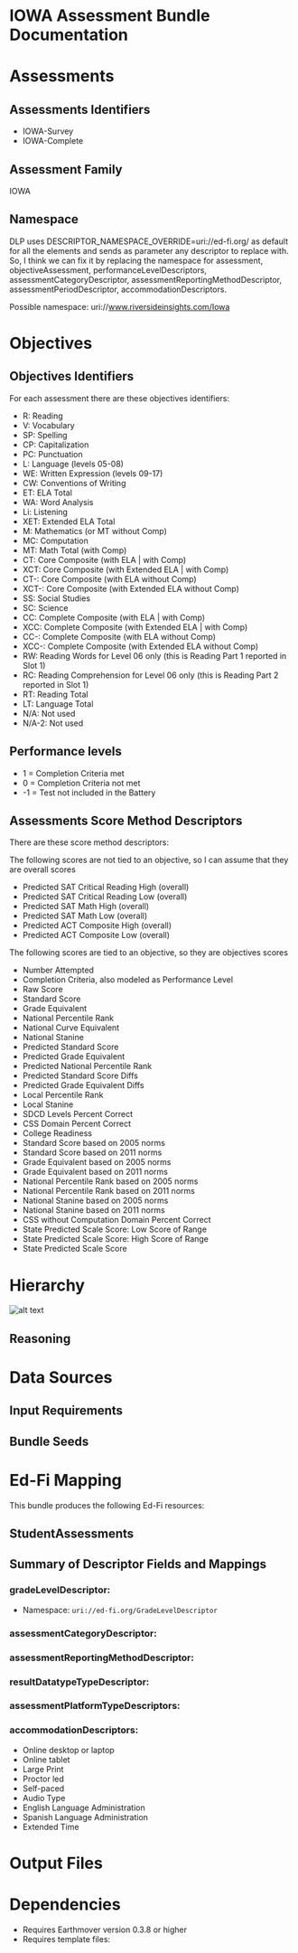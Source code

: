 # IOWA Assessment Bundle Documentation

# Assessments
## Assessments Identifiers
  - IOWA-Survey
  - IOWA-Complete

## Assessment Family
IOWA

## Namespace
DLP uses DESCRIPTOR_NAMESPACE_OVERRIDE=uri://ed-fi.org/ as default for all the elements and sends as parameter any descriptor to replace with. 
So, I think we can fix it by replacing the namespace for assessment, objectiveAssessment, performanceLevelDescriptors, assessmentCategoryDescriptor, assessmentReportingMethodDescriptor, assessmentPeriodDescriptor, accommodationDescriptors.

Possible namespace: uri://www.riversideinsights.com/Iowa

# Objectives
## Objectives Identifiers
For each assessment there are these objectives identifiers:
 - R: Reading
 - V: Vocabulary
 - SP: Spelling
 - CP: Capitalization
 - PC: Punctuation
 - L: Language (levels 05-08)
 - WE: Written Expression (levels 09-17)
 - CW: Conventions of Writing
 - ET: ELA Total
 - WA: Word Analysis
 - Li: Listening
 - XET: Extended ELA Total
 - M: Mathematics (or MT without Comp)
 - MC: Computation
 - MT: Math Total (with Comp)
 - CT: Core Composite (with ELA | with Comp)
 - XCT: Core Composite (with Extended ELA | with Comp)
 - CT-: Core Composite (with ELA without Comp)
 - XCT-: Core Composite (with Extended ELA without Comp)
 - SS: Social Studies
 - SC: Science
 - CC: Complete Composite (with ELA | with Comp)
 - XCC: Complete Composite (with Extended ELA | with Comp)
 - CC-: Complete Composite (with ELA without Comp)
 - XCC-: Complete Composite (with Extended ELA without Comp)
 - RW: Reading Words for Level 06 only (this is Reading Part 1 reported in Slot 1)
 - RC: Reading Comprehension for Level 06 only (this is Reading Part 2 reported in Slot 1)
 - RT: Reading Total
 - LT: Language Total
 - N/A: Not used
 - N/A-2: Not used

## Performance levels
 - 1 = Completion Criteria met 
 - 0 = Completion Criteria not met
 - -1 = Test not included in the Battery

## Assessments Score Method Descriptors
There are these score method descriptors:

The following scores are not tied to an objective, so I can assume that they are overall scores
 - Predicted SAT Critical Reading High (overall)
 - Predicted SAT Critical Reading Low (overall)
 - Predicted SAT Math High (overall)
 - Predicted SAT Math Low (overall)
 - Predicted ACT Composite High (overall)
 - Predicted ACT Composite Low (overall)

The following scores are tied to an objective, so they are objectives scores
 - Number Attempted
 - Completion Criteria, also modeled as Performance Level
 - Raw Score
 - Standard Score
 - Grade Equivalent
 - National Percentile Rank
 - National Curve Equivalent
 - National Stanine
 - Predicted Standard Score
 - Predicted Grade Equivalent
 - Predicted National Percentile Rank
 - Predicted Standard Score Diffs
 - Predicted Grade Equivalent Diffs
 - Local Percentile Rank
 - Local Stanine
 - SDCD Levels Percent Correct
 - CSS Domain Percent Correct
 - College Readiness
 - Standard Score based on 2005 norms
 - Standard Score based on 2011 norms
 - Grade Equivalent based on 2005 norms
 - Grade Equivalent based on 2011 norms
 - National Percentile Rank based on 2005 norms
 - National Percentile Rank based on 2011 norms
 - National Stanine based on 2005 norms
 - National Stanine based on 2011 norms
 - CSS without Computation Domain Percent Correct
 - State Predicted Scale Score: Low Score of Range
 - State Predicted Scale Score: High Score of Range
 - State Predicted Scale Score
 

 
# Hierarchy
![alt text](hierarchy.png)

## Reasoning




# Data Sources

## Input Requirements


## Bundle Seeds



# Ed-Fi Mapping
This bundle produces the following Ed-Fi resources:


## StudentAssessments


## Summary of Descriptor Fields and Mappings


### gradeLevelDescriptor:
- Namespace: `uri://ed-fi.org/GradeLevelDescriptor`


### assessmentCategoryDescriptor:


### assessmentReportingMethodDescriptor:

### resultDatatypeTypeDescriptor:

### assessmentPlatformTypeDescriptors:

### accommodationDescriptors:
  - Online desktop or laptop
  - Online tablet
  - Large Print
  - Proctor led
  - Self-paced
  - Audio Type
  - English Language Administration
  - Spanish Language Administration
  - Extended Time

# Output Files



# Dependencies
- Requires Earthmover version 0.3.8 or higher
- Requires template files:

